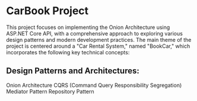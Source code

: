 # CarBook Project
This project focuses on implementing the Onion Architecture using ASP.NET Core API, with a comprehensive approach to exploring various design patterns and modern development practices. The main theme of the project is centered around a "Car Rental System," named "BookCar," which incorporates the following key technical concepts:
## Design Patterns and Architectures:
Onion Architecture
CQRS (Command Query Responsibility Segregation)
Mediator Pattern
Repository Pattern
